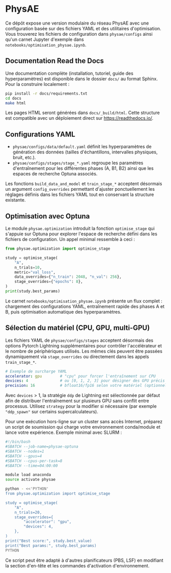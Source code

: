 # PhysAE

Ce dépôt expose une version modulaire du réseau PhysAE avec une configuration basée sur des fichiers YAML et des utilitaires d'optimisation. Vous trouverez les fichiers de configuration dans `physae/configs` ainsi qu'un carnet Jupyter d'exemple dans `notebooks/optimisation_physae.ipynb`.

## Documentation Read the Docs

Une documentation complète (installation, tutoriel, guide des hyperparamètres) est disponible dans le dossier `docs/` au format Sphinx. Pour la construire localement :

```bash
pip install -r docs/requirements.txt
cd docs
make html
```

Les pages HTML seront générées dans `docs/_build/html`. Cette structure est compatible avec un déploiement direct sur https://readthedocs.io/.

## Configurations YAML

* `physae/configs/data/default.yaml` définit les hyperparamètres de génération des données (tailles d'échantillons, intervalles physiques, bruit, etc.).
* `physae/configs/stages/stage_*.yaml` regroupe les paramètres d'entraînement pour les différentes phases (A, B1, B2) ainsi que les espaces de recherche Optuna associés.

Les fonctions `build_data_and_model` et `train_stage_*` acceptent désormais un argument `config_overrides` permettant d'ajuster ponctuellement les réglages définis dans les fichiers YAML tout en conservant la structure existante.

## Optimisation avec Optuna

Le module `physae.optimization` introduit la fonction `optimise_stage` qui s'appuie sur Optuna pour explorer l'espace de recherche défini dans les fichiers de configuration. Un appel minimal ressemble à ceci :

```python
from physae.optimization import optimise_stage

study = optimise_stage(
    "A",
    n_trials=10,
    metric="val_loss",
    data_overrides={"n_train": 2048, "n_val": 256},
    stage_overrides={"epochs": 8},
)
print(study.best_params)
```

Le carnet `notebooks/optimisation_physae.ipynb` présente un flux complet : chargement des configurations YAML, entraînement rapide des phases A et B, puis optimisation automatique des hyperparamètres.

## Sélection du matériel (CPU, GPU, multi-GPU)

Les fichiers YAML de ``physae/configs/stages`` acceptent désormais des options
Pytorch Lightning supplémentaires pour contrôler l'accélérateur et le nombre de
périphériques utilisés. Les mêmes clés peuvent être passées dynamiquement via
``stage_overrides`` ou directement dans les appels ``train_stage_*``.

```yaml
# Exemple de surcharge YAML
accelerator: gpu        # "cpu" pour forcer l'entraînement sur CPU
devices: 4              # ou [0, 1, 2, 3] pour désigner des GPU précis
precision: 16           # bfloat16/fp16 selon votre matériel (optionnel)
```

Avec ``devices`` > 1, la stratégie ``ddp`` de Lightning est sélectionnée par
défaut afin de distribuer l'entraînement sur plusieurs GPU sans conflit entre
processus. Utilisez ``strategy`` pour la modifier si nécessaire (par exemple
``"ddp_spawn"`` sur certains supercalculateurs).

Pour une exécution hors-ligne sur un cluster sans accès Internet, préparez un
script de soumission qui charge votre environnement conda/module et lance votre
expérience. Exemple minimal avec SLURM :

```bash
#!/bin/bash
#SBATCH --job-name=physae-optuna
#SBATCH --nodes=1
#SBATCH --gpus=4
#SBATCH --cpus-per-task=8
#SBATCH --time=04:00:00

module load anaconda
source activate physae

python - <<'PYTHON'
from physae.optimization import optimise_stage

study = optimise_stage(
    "A",
    n_trials=20,
    stage_overrides={
        "accelerator": "gpu",
        "devices": 4,
    },
)
print("Best score:", study.best_value)
print("Best params:", study.best_params)
PYTHON
```

Ce script peut être adapté à d'autres planificateurs (PBS, LSF) en modifiant la
section d'en-tête et les commandes d'activation d'environnement.
